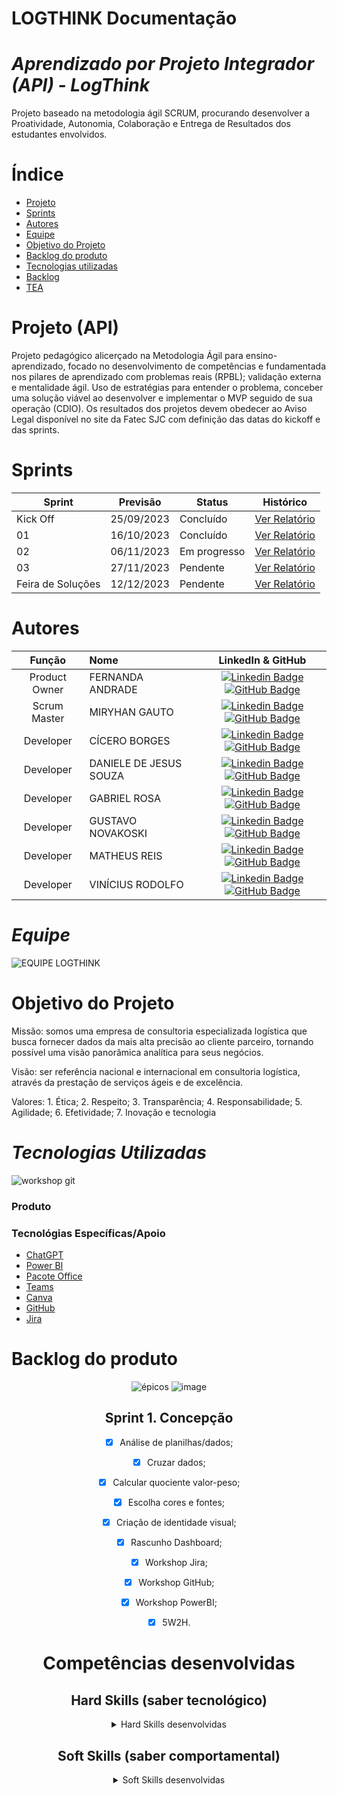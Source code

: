 # LOGTHINK Documentação

# *Aprendizado por Projeto Integrador (API) - LogThink*

Projeto baseado na metodologia ágil SCRUM, procurando desenvolver a Proatividade, Autonomia, Colaboração e Entrega de Resultados dos estudantes envolvidos.

# Índice

* [Projeto](#projeto-(api))
* [Sprints](#sprints)
* [Autores](#autores)
* [Equipe](#equipe)
* [Objetivo do Projeto](#objetivo-do-projeto)
* [Backlog do produto](#Backlog-do-produto)
* [Tecnologias utilizadas](#tecnologias-utilizadas)
* [Backlog](#backlog-do-produto)
* [TEA](#Tecnologias-específicas-de-apoio)

# Projeto (API) 
Projeto pedagógico alicerçado na Metodologia Ágil para ensino-aprendizado, focado no desenvolvimento de competências e fundamentada nos pilares de aprendizado com problemas reais (RPBL); validação externa e mentalidade ágil. 
Uso de estratégias para entender o problema, conceber uma solução viável ao desenvolver e implementar o MVP seguido de sua operação (CDIO). 
Os resultados dos projetos devem obedecer ao Aviso Legal disponível no site da Fatec SJC com definição das datas do kickoff e das sprints.

# Sprints
Sprint | Previsão | Status| Histórico|
|------|--------|------|--------|
|Kick Off | 25/09/2023 | Concluído| [Ver Relatório](https://github.com/LogThink1/logthink_documentacao/files/13171948/RELATORIO.SPRINT.0.pdf)| 
|01 | 16/10/2023 | Concluído| [Ver Relatório](https://github.com/LogThink1/logthink_documentacao/files/13171960/RELATORIO.SPRINT.01.pdf) | 
|02|  06/11/2023| Em progresso |[Ver Relatório](https://github.com/LogThink1/logthink_documentacao/files/13171972/Relatorio_Sprint_02_pdf.pdf)| 
|03| 27/11/2023 | Pendente |[Ver Relatório](https://fatecsjc-prd.azurewebsites.net/downloads/estagio/modelo_relatorio_estagio_gpi.docx) | 
|Feira de Soluções|12/12/2023 | Pendente |[Ver Relatório](https://fatecsjc-prd.azurewebsites.net/downloads/estagio/modelo_relatorio_estagio_gpi.docx) | 

# Autores
|    Função     | Nome                                  |                                                                                                                                                      LinkedIn & GitHub                                                                                                                                                      |
| :-----------: | :------------------------------------ | :-------------------------------------------------------------------------------------------------------------------------------------------------------------------------------------------------------------------------------------------------------------------------------------------------------------------------: |
| Product Owner |   FERNANDA ANDRADE         |     [![Linkedin Badge](https://img.shields.io/badge/Linkedin-blue?style=flat-square&logo=Linkedin&logoColor=white)](https://www.linkedin.com/in/fernanda-andrade-a130b1212) [![GitHub Badge](https://img.shields.io/badge/GitHub-111217?style=flat-square&logo=github&logoColor=white)](https://github.com/fer159)              |
| Scrum Master  | MIRYHAN GAUTO |      [![Linkedin Badge](https://img.shields.io/badge/Linkedin-blue?style=flat-square&logo=Linkedin&logoColor=white)](https://www.linkedin.com/in/miryhan-caetano) [![GitHub Badge](https://img.shields.io/badge/GitHub-111217?style=flat-square&logo=github&logoColor=white)](https://github.com/MiryhanCG)     |
| Developer   | CÍCERO BORGES              |          [![Linkedin Badge](https://img.shields.io/badge/Linkedin-blue?style=flat-square&logo=Linkedin&logoColor=white)](https://www.linkedin.com/in/c%C3%ADcero-borges-04953a24a?utm_source=share&utm_campaign=share_via&utm_content=profile&utm_medium=android_app)  [![GitHub Badge](https://img.shields.io/badge/GitHub-111217?style=flat-square&logo=github&logoColor=white)](https://github.com/CiceroAborges)        |
|  Developer   | DANIELE DE JESUS SOUZA                |         [![Linkedin Badge](https://img.shields.io/badge/Linkedin-blue?style=flat-square&logo=Linkedin&logoColor=white)](https://br.linkedin.com/in/daniele-de-jesus-souza-35859a209?trk=people-guest_people_search-card) [![GitHub Badge](https://img.shields.io/badge/GitHub-111217?style=flat-square&logo=github&logoColor=white)](https://github.com/danielejesus)        |
|  Developer   | GABRIEL ROSA                 |   [![Linkedin Badge](https://img.shields.io/badge/Linkedin-blue?style=flat-square&logo=Linkedin&logoColor=white)](https://www.linkedin.com/in/gabriel-rosa-e-silva-1b1079222) [![GitHub Badge](https://img.shields.io/badge/GitHub-111217?style=flat-square&logo=github&logoColor=white)](https://github.com/GabrielCamargoL)   |
|  Developer   | GUSTAVO NOVAKOSKI       |           [![Linkedin Badge](https://img.shields.io/badge/Linkedin-blue?style=flat-square&logo=Linkedin&logoColor=white)](https://www.linkedin.com/in/gustavo-novakoski-759839252) [![GitHub Badge](https://img.shields.io/badge/GitHub-111217?style=flat-square&logo=github&logoColor=white)](https://github.com/GustavoNovakoski)  
|  Developer   | MATHEUS REIS       |           [![Linkedin Badge](https://img.shields.io/badge/Linkedin-blue?style=flat-square&logo=Linkedin&logoColor=white)](https://www.linkedin.com/in/matheus-reis-82b571161) [![GitHub Badge](https://img.shields.io/badge/GitHub-111217?style=flat-square&logo=github&logoColor=white)](https://github.com/matheus2208) 
|  Developer   | VINÍCIUS RODOLFO      |           [![Linkedin Badge](https://img.shields.io/badge/Linkedin-blue?style=flat-square&logo=Linkedin&logoColor=white)](https://www.linkedin.com/in/vin%C3%ADcius-rodolfo) [![GitHub Badge](https://img.shields.io/badge/GitHub-111217?style=flat-square&logo=github&logoColor=white)](https://github.com/ViniciusRSS) 


# *Equipe*
![EQUIPE LOGTHINK](https://github.com/LogThink1/logthink_documentacao/assets/144967585/c3acd1b8-da66-48cd-ae0d-e59a49ff97a2)


# Objetivo do Projeto
Missão: somos uma empresa de consultoria especializada logística que busca fornecer dados da mais alta precisão ao cliente parceiro, tornando possível uma visão panorâmica analítica para seus negócios.

Visão: ser referência nacional e internacional em consultoria logística, através da prestação de serviços ágeis e de excelência.

Valores: 1. Ética; 2. Respeito; 3. Transparência; 4. Responsabilidade; 5. Agilidade; 6. Efetividade; 7. Inovação e tecnologia

# *Tecnologias Utilizadas*
![workshop git](https://github.com/LogThink1/logthink_documentacao/assets/144967585/76fdeda9-acca-4146-b791-228a66eb1d1a)


  ### Produto 


 ### Tecnológias Específicas/Apoio
- [ChatGPT](https://chat.openai.com/auth/login)
- [Power BI](https://app.powerbi.com/)
- [Pacote Office](https://www.microsoft.com/)
- [Teams](https://teams.microsoft.com/)
- [Canva](https://www.canva.com/pt_br/)
- [GitHub](https://github.com/)
- [Jira](https://id.atlassian.com/)
  
# Backlog do produto
  
<div align="center">
    
![épicos](https://github.com/LogThink1/logthink_documentacao/assets/144967585/5255c57e-044b-4221-8e4f-aee1e3f62dda)
![image](https://github.com/LogThink1/logthink_documentacao/assets/144967585/293a24e9-6802-4f26-94f3-316058dc0378)


## Sprint 1. Concepção
- [x] Análise de planilhas/dados;
- [x] Cruzar dados;
- [x] Calcular quociente valor-peso;
- [x] Escolha cores e fontes;
- [x] Criação de identidade visual;
- [x] Rascunho Dashboard;
- [x] Workshop Jira;
- [x] Workshop GitHub;
- [x] Workshop PowerBI;
- [x] 5W2H.


# Competências desenvolvidas

## Hard Skills (saber tecnológico)
<details>
<summary>Hard Skills desenvolvidas</summary>
  
| Tecnologia/Metodologia | Classificação |
| ---------------------- | ------------- |
| GitHub | ★ ★ ★ ★ ★ ★ ★ ☆ ☆ ☆ |
| Gestão de Projetos | ★ ★ ★ ★ ★ ★ ☆ ☆ ☆ ☆ |
| Scrum Master | ★ ★ ★ ★ ★ ★ ★ ☆ ☆ ☆ |
| Prodct Owner | ★ ★ ★ ★ ★ ★ ★ ☆ ☆ ☆ |
| Markdown | ★ ★ ★ ★ ★ ★ ★ ☆ ☆ ☆ |
| Git Projects | ★ ★ ★ ★ ★ ★ ★ ☆ ☆ ☆ |
 
</details>

## Soft Skills (saber comportamental)
<details>
<summary>Soft Skills desenvolvidas</summary>

| Habilidades | Classificação |
| ---------------------- | ------------- |
| Colaboração | ★ ★ ★ ★ ★ ☆ ☆ ☆ ☆ ☆ |
| Proatividade| ★ ★ ★ ★ ★ ★ ☆ ☆ ☆ ☆ |
| Pensamento Crítico | ★ ★ ★ ★ ★ ★ ★ ☆ ☆ ☆ |
| Gerenciamento de Tempo | ★ ★ ★ ★ ★ ★ ★ ☆ ☆ ☆ |
| Adaptabilidade | ★ ★ ★ ★ ★ ★ ★ ☆ ☆ ☆ |
| Resiliência | ★ ★ ★ ★ ★ ★ ★ ☆ ☆ ☆ |

</details>



